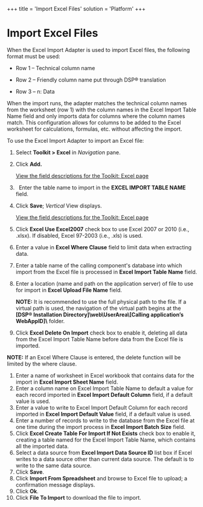 +++
title = 'Import Excel Files'
solution = 'Platform'
+++

# Import Excel Files

When the Excel Import Adapter is used to import Excel files, the
following format must be used:

  - Row 1 – Technical column name

  - Row 2 – Friendly column name put through DSP® translation

  - Row 3 – n: Data

When the import runs, the adapter matches the technical column names
from the worksheet (row 1) with the column names in the Excel Import
Table Name field and only imports data for columns where the column
names match. This configuration allows for columns to be added to the
Excel worksheet for calculations, formulas, etc. without affecting the
import.

To use the Excel Import Adapter to import an Excel file:

1.  Select **Toolkit \> Excel** in *Navigation* pane.

2.  Click **Add.**
    
    [View the field descriptions for the Toolkit: Excel
    page](../Page_Desc/Toolkit_Excel_H)

3.    Enter the table name to import in the **EXCEL IMPORT TABLE NAME**
    field.

4.  Click **Save**; *Vertical* View displays.
    
    [View the field descriptions for the Toolkit: Excel
    page](../Page_Desc/Toolkit_Excel_H)

5.  Click **Excel Use Excel2007** check box to use Excel 2007 or 2010
    (i.e., .xlsx). If disabled, Excel 97-2003 (i.e., .xls) is used.

6.  Enter a value in **Excel Where Clause** field to limit data when
    extracting data.

7.  Enter a table name of the calling component's database into which
    import from the Excel file is processed in **Excel Import Table
    Name** field.

8.  Enter a location (name and path on the application server) of file
    to use for import in **Excel Upload File Name** field.
    
    **NOTE:** It is recommended to use the full physical path to the
    file. If a virtual path is used, the navigation of the virtual path
    begins at the **\[DSP® Installation
    Directory\]\\web\\UserArea\\\[Calling application’s WebAppID\]\\**
    folder.

9.  Click **Excel Delete On Import** check box to enable it, deleting
    all data from the Excel Import Table Name before data from the Excel
    file is imported.

**NOTE:** If an Excel Where Clause is entered, the delete function will
be limited by the where clause.

1.  Enter a name of worksheet in Excel workbook that contains data for
    the import in **Excel Import Sheet Name** field.
2.  Enter a column name on Excel Import Table Name to default a value
    for each record imported in **Excel Import Default Column** field,
    if a default value is used.
3.  Enter a value to write to Excel Import Default Column for each
    record imported in **Excel Import Default Value** field, if a
    default value is used.
4.  Enter a number of records to write to the database from the Excel
    file at one time during the import process in **Excel Import Batch
    Size** field.
5.  Click **Excel Create Table For Import If Not Exists** check box to
    enable it, creating a table named for the Excel Import Table Name,
    which contains all the imported data.
6.  Select a data source from **Excel Import Data Source ID** list box
    if Excel writes to a data source other than current data source. The
    default is to write to the same data source.
7.  Click **Save<span style="font-weight: normal;">.</span>**
8.  Click **Import From Spreadsheet** and browse to Excel file to
    upload; a confirmation message displays.
9.  Click **Ok**.
10. Click **File To Import** to download the file to import.
